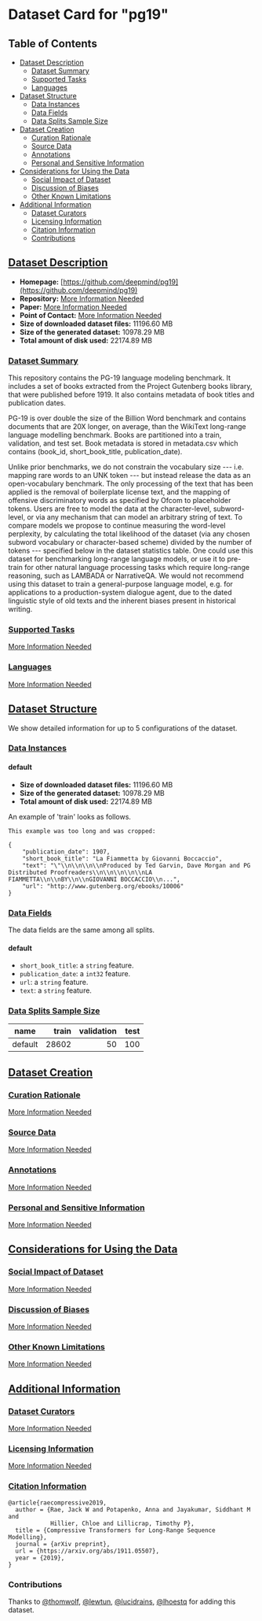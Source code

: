 ---
---

# Dataset Card for "pg19"

## Table of Contents
- [Dataset Description](#dataset-description)
  - [Dataset Summary](#dataset-summary)
  - [Supported Tasks](#supported-tasks)
  - [Languages](#languages)
- [Dataset Structure](#dataset-structure)
  - [Data Instances](#data-instances)
  - [Data Fields](#data-fields)
  - [Data Splits Sample Size](#data-splits-sample-size)
- [Dataset Creation](#dataset-creation)
  - [Curation Rationale](#curation-rationale)
  - [Source Data](#source-data)
  - [Annotations](#annotations)
  - [Personal and Sensitive Information](#personal-and-sensitive-information)
- [Considerations for Using the Data](#considerations-for-using-the-data)
  - [Social Impact of Dataset](#social-impact-of-dataset)
  - [Discussion of Biases](#discussion-of-biases)
  - [Other Known Limitations](#other-known-limitations)
- [Additional Information](#additional-information)
  - [Dataset Curators](#dataset-curators)
  - [Licensing Information](#licensing-information)
  - [Citation Information](#citation-information)
  - [Contributions](#contributions)

## [Dataset Description](#dataset-description)

- **Homepage:** [https://github.com/deepmind/pg19](https://github.com/deepmind/pg19)
- **Repository:** [More Information Needed](https://github.com/huggingface/datasets/blob/master/CONTRIBUTING.md#how-to-contribute-to-the-dataset-cards)
- **Paper:** [More Information Needed](https://github.com/huggingface/datasets/blob/master/CONTRIBUTING.md#how-to-contribute-to-the-dataset-cards)
- **Point of Contact:** [More Information Needed](https://github.com/huggingface/datasets/blob/master/CONTRIBUTING.md#how-to-contribute-to-the-dataset-cards)
- **Size of downloaded dataset files:** 11196.60 MB
- **Size of the generated dataset:** 10978.29 MB
- **Total amount of disk used:** 22174.89 MB

### [Dataset Summary](#dataset-summary)

This repository contains the PG-19 language modeling benchmark.
It includes a set of books extracted from the Project Gutenberg books library, that were published before 1919.
It also contains metadata of book titles and publication dates.

PG-19 is over double the size of the Billion Word benchmark and contains documents that are 20X longer, on average, than the WikiText long-range language modelling benchmark.
Books are partitioned into a train, validation, and test set. Book metadata is stored in metadata.csv which contains (book_id, short_book_title, publication_date).

Unlike prior benchmarks, we do not constrain the vocabulary size --- i.e. mapping rare words to an UNK token --- but instead release the data as an open-vocabulary benchmark. The only processing of the text that has been applied is the removal of boilerplate license text, and the mapping of offensive discriminatory words as specified by Ofcom to placeholder tokens. Users are free to model the data at the character-level, subword-level, or via any mechanism that can model an arbitrary string of text.
To compare models we propose to continue measuring the word-level perplexity, by calculating the total likelihood of the dataset (via any chosen subword vocabulary or character-based scheme) divided by the number of tokens --- specified below in the dataset statistics table.
One could use this dataset for benchmarking long-range language models, or use it to pre-train for other natural language processing tasks which require long-range reasoning, such as LAMBADA or NarrativeQA. We would not recommend using this dataset to train a general-purpose language model, e.g. for applications to a production-system dialogue agent, due to the dated linguistic style of old texts and the inherent biases present in historical writing.

### [Supported Tasks](#supported-tasks)

[More Information Needed](https://github.com/huggingface/datasets/blob/master/CONTRIBUTING.md#how-to-contribute-to-the-dataset-cards)

### [Languages](#languages)

[More Information Needed](https://github.com/huggingface/datasets/blob/master/CONTRIBUTING.md#how-to-contribute-to-the-dataset-cards)

## [Dataset Structure](#dataset-structure)

We show detailed information for up to 5 configurations of the dataset.

### [Data Instances](#data-instances)

#### default

- **Size of downloaded dataset files:** 11196.60 MB
- **Size of the generated dataset:** 10978.29 MB
- **Total amount of disk used:** 22174.89 MB

An example of 'train' looks as follows.
```
This example was too long and was cropped:

{
    "publication_date": 1907,
    "short_book_title": "La Fiammetta by Giovanni Boccaccio",
    "text": "\"\\n\\n\\n\\nProduced by Ted Garvin, Dave Morgan and PG Distributed Proofreaders\\n\\n\\n\\n\\nLA FIAMMETTA\\n\\nBY\\n\\nGIOVANNI BOCCACCIO\\n...",
    "url": "http://www.gutenberg.org/ebooks/10006"
}
```

### [Data Fields](#data-fields)

The data fields are the same among all splits.

#### default
- `short_book_title`: a `string` feature.
- `publication_date`: a `int32` feature.
- `url`: a `string` feature.
- `text`: a `string` feature.

### [Data Splits Sample Size](#data-splits-sample-size)

| name  |train|validation|test|
|-------|----:|---------:|---:|
|default|28602|        50| 100|

## [Dataset Creation](#dataset-creation)

### [Curation Rationale](#curation-rationale)

[More Information Needed](https://github.com/huggingface/datasets/blob/master/CONTRIBUTING.md#how-to-contribute-to-the-dataset-cards)

### [Source Data](#source-data)

[More Information Needed](https://github.com/huggingface/datasets/blob/master/CONTRIBUTING.md#how-to-contribute-to-the-dataset-cards)

### [Annotations](#annotations)

[More Information Needed](https://github.com/huggingface/datasets/blob/master/CONTRIBUTING.md#how-to-contribute-to-the-dataset-cards)

### [Personal and Sensitive Information](#personal-and-sensitive-information)

[More Information Needed](https://github.com/huggingface/datasets/blob/master/CONTRIBUTING.md#how-to-contribute-to-the-dataset-cards)

## [Considerations for Using the Data](#considerations-for-using-the-data)

### [Social Impact of Dataset](#social-impact-of-dataset)

[More Information Needed](https://github.com/huggingface/datasets/blob/master/CONTRIBUTING.md#how-to-contribute-to-the-dataset-cards)

### [Discussion of Biases](#discussion-of-biases)

[More Information Needed](https://github.com/huggingface/datasets/blob/master/CONTRIBUTING.md#how-to-contribute-to-the-dataset-cards)

### [Other Known Limitations](#other-known-limitations)

[More Information Needed](https://github.com/huggingface/datasets/blob/master/CONTRIBUTING.md#how-to-contribute-to-the-dataset-cards)

## [Additional Information](#additional-information)

### [Dataset Curators](#dataset-curators)

[More Information Needed](https://github.com/huggingface/datasets/blob/master/CONTRIBUTING.md#how-to-contribute-to-the-dataset-cards)

### [Licensing Information](#licensing-information)

[More Information Needed](https://github.com/huggingface/datasets/blob/master/CONTRIBUTING.md#how-to-contribute-to-the-dataset-cards)

### [Citation Information](#citation-information)

```
@article{raecompressive2019,
  author = {Rae, Jack W and Potapenko, Anna and Jayakumar, Siddhant M and
            Hillier, Chloe and Lillicrap, Timothy P},
  title = {Compressive Transformers for Long-Range Sequence Modelling},
  journal = {arXiv preprint},
  url = {https://arxiv.org/abs/1911.05507},
  year = {2019},
}

```


### Contributions

Thanks to [@thomwolf](https://github.com/thomwolf), [@lewtun](https://github.com/lewtun), [@lucidrains](https://github.com/lucidrains), [@lhoestq](https://github.com/lhoestq) for adding this dataset.